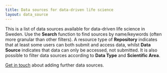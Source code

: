 ```yaml
---
title: Data sources for data-driven life science
layout: data_source
---
```


This is a list of data sources available for data-driven life science in Sweden. Use the **Search** function to find sources by name/keywords (often more granular than other filters). A resource type of **Repository** indicates that at least some users can both submit and access data, whilst **Data Source** indicates that data can only be accessed, not submitted. It is also possible to filter data sources according to **Data Type** and **Scientific Area**.

[Get in touch](/contact/) about adding further data sources.
